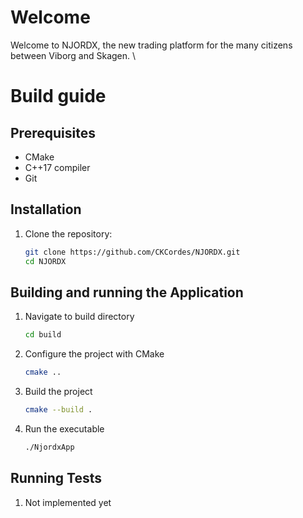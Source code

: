 # Welcome
Welcome to NJORDX, the new trading platform for the many citizens between Viborg and Skagen. \
# Build guide
## Prerequisites
- CMake
- C++17 compiler
- Git

## Installation
1. Clone the repository:
    ```sh
    git clone https://github.com/CKCordes/NJORDX.git
    cd NJORDX
    ```

## Building and running the Application
1. Navigate to build directory
    ```sh
    cd build
    ```
2. Configure the project with CMake
    ```sh
    cmake ..
    ```
3. Build the project
    ```sh
    cmake --build .
    ```
4. Run the executable
    ```sh
    ./NjordxApp
    ```

## Running Tests
1. Not implemented yet
    ```sh
    
    ```